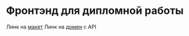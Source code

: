 # Фронтэнд для дипломной работы

Линк на [макет](https://www.figma.com/file/wNUkm8zbdJHWvnw7m6mi2g/Diploma?node-id=932%3A3320)
Линк на [домен](https://api.tcoi.nomoredomains.icu) с API